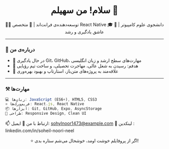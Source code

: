 <h1 align="center">سلام! من سهیلم 👋</h1>

<p align="center">
🧑‍💻 توسعه‌دهنده‌ی فرانت‌اند | 📱 متخصص React Native  
🎓 دانشجوی علوم کامپیوتر | 🚀 عاشق یادگیری و رشد  
</p>

---

### 🧠 درباره‌ی من
- 🌱 در حال یادگیری Git، GitHub، مهارت‌های سطح ارشد و زبان انگلیسی  
- 🎯 هدفم: رسیدن به شغل عالی، مهاجرت تحصیلی، و ساخت تیم رؤیایی  
- 🔭 علاقه‌مند به پروژه‌های متن‌باز، استارتاپ و بهبود بهره‌وری  

---

### ⚒️ مهارت‌ها
```js
💻 زبان‌ها: JavaScript (ES6+), HTML5, CSS3  
⚛️ فریم‌ورک‌ها: React.js, React Native  
📦 ابزارها: Git, GitHub, Expo, AsyncStorage  
🎨 طراحی: Responsive Design, Clean UI  

```

📫 ارتباط با من
📧 ایمیل: sohylnoor1473@example.com
💼 لینکدین : linkedin.com/in/soheil-noori-neel

<p align="center">⭐ اگر از پروفایلم خوشت اومد، خوشحال می‌شم ستاره بدی!</p> 
